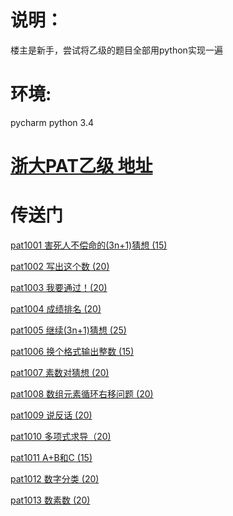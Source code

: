 # 说明：
楼主是新手，尝试将乙级的题目全部用python实现一遍

# 环境:
pycharm python 3.4

# [浙大PAT乙级 地址](https://www.patest.cn/contests/pat-b-practise)
# 传送门
[pat1001 害死人不偿命的(3n+1)猜想 (15)](https://github.com/zxf864823150/PAT_B/blob/master/pat1001.py)

[pat1002	写出这个数 (20)](https://github.com/zxf864823150/PAT_B/blob/master/pat1002.py)

[pat1003 我要通过！(20)](https://github.com/zxf864823150/PAT_B/blob/master/pat1003.py)

[pat1004 	成绩排名 (20)](https://github.com/zxf864823150/PAT_B/blob/master/pat1004.py)

[pat1005 	继续(3n+1)猜想 (25)](https://github.com/zxf864823150/PAT_B/blob/master/pat1005.py)

[pat1006 换个格式输出整数 (15)](https://github.com/zxf864823150/PAT_B/blob/master/pat1006.py)

[pat1007 	素数对猜想 (20)](https://github.com/zxf864823150/PAT_B/blob/master/pat1007.py)

[pat1008 数组元素循环右移问题 (20)](https://github.com/zxf864823150/PAT_B/blob/master/pat1008.py)

[pat1009 	说反话 (20)](https://github.com/zxf864823150/PAT_B/blob/master/pat1009.py)

[pat1010 多项式求导（20)](https://github.com/zxf864823150/PAT_B/blob/master/pat1010.py)

[pat1011 	A+B和C (15)](https://github.com/zxf864823150/PAT_B/blob/master/pat1011.py)

[pat1012 	数字分类 (20)](https://github.com/zxf864823150/PAT_B/blob/master/pat1012.py)

[pat1013 数素数 (20)](https://github.com/zxf864823150/PAT_B/blob/master/pat1013.py)
